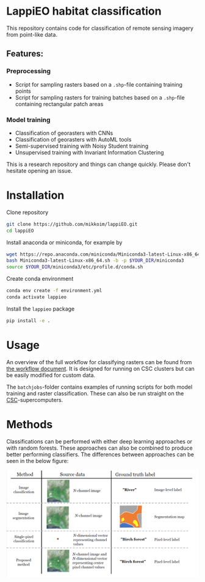 # LappiEO habitat classification

This repository contains code for classification of remote sensing imagery from point-like data.

## Features:

### Preprocessing
- Script for sampling rasters based on a `.shp`-file containing training points
- Script for sampling rasters for training batches based on a `.shp`-file containing rectangular patch areas

### Model training
- Classification of georasters with CNNs
- Classification of georasters with AutoML tools
- Semi-supervised training with Noisy Student training
- Unsupervised training with Invariant Information Clustering

This is a research repository and things can change quickly. Please don't hesitate opening an issue.

# Installation

Clone repository

```bash
git clone https://github.com/mikkoim/lappiEO.git
cd lappiEO
```

Install anaconda or miniconda, for example by
```bash
wget https://repo.anaconda.com/miniconda/Miniconda3-latest-Linux-x86_64.sh
bash Miniconda3-latest-Linux-x86_64.sh -b -p $YOUR_DIR/miniconda3
source $YOUR_DIR/miniconda3/etc/profile.d/conda.sh
```

Create conda environment

```bash
conda env create -f environment.yml
conda activate lappieo
```

Install the `lappieo` package 

```bash
pip install -e .
```

# Usage

An overview of the full workflow for classifying rasters can be found from [the workflow document](doc/workflows/00_workflow_general.md). It is designed for running on CSC clusters but can be easily modified for custom data.

The `batchjobs`-folder contains examples of running scripts for both model training and raster classification. These can also be run straight on the [CSC](https://docs.csc.fi/)-supercomputers.

# Methods

Classifications can be performed with either deep learning approaches or with random forests. These approaches can also be combined to produce better performing classifiers. The differences between approaches can be seen in the below figure:

![image](doc/method_overview.PNG)
